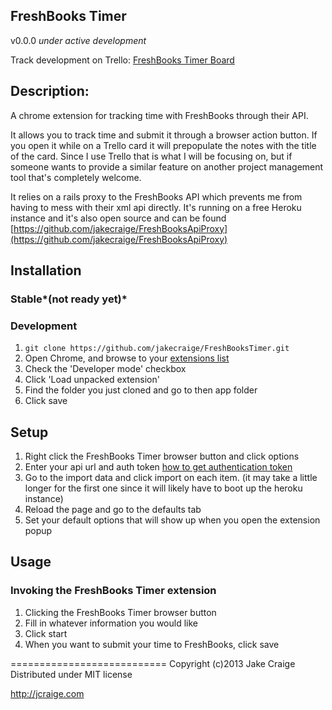 FreshBooks Timer
----------------------------------
v0.0.0
*under active development*

Track development on Trello: [FreshBooks Timer Board](https://trello.com/b/VlS3lADH)

## Description:

A chrome extension for tracking time with FreshBooks through their API.

It allows you to track time and submit it through a browser action button. If
you open it while on a Trello card it will prepopulate the notes with the title
of the card. Since I use Trello that is what I will be focusing on, but if
someone wants to provide a similar feature on another project management tool
that's completely welcome.

It relies on a rails proxy to the FreshBooks API which prevents me from having
to mess with their xml api directly. It's running on a free Heroku instance and
it's also open source and can be found
[https://github.com/jakecraige/FreshBooksApiProxy](https://github.com/jakecraige/FreshBooksApiProxy)

## Installation

### Stable*(not ready yet)*

### Development

1. `git clone https://github.com/jakecraige/FreshBooksTimer.git`
2. Open Chrome, and browse to your [extensions list](chrome://extensions)
3. Check the 'Developer mode' checkbox
4. Click 'Load unpacked extension'
5. Find the folder you just cloned and go to then app folder
6. Click save

## Setup

1. Right click the FreshBooks Timer browser button and click options
2. Enter your api url and auth token [how to get authentication
   token](http://community.freshbooks.com/support/what-is-my-authentication-token-api-and-where-can-i-get-it/)
3. Go to the import data and click import on each item. (it may take a little
   longer for the first one since it will likely have to boot up the heroku
   instance)
4. Reload the page and go to the defaults tab
5. Set your default options that will show up when you open the extension
   popup

## Usage

### Invoking the FreshBooks Timer extension

1. Clicking the FreshBooks Timer browser button
2. Fill in whatever information you would like
3. Click start
4. When you want to submit your time to FreshBooks, click save

===========================
Copyright (c)2013 Jake Craige
Distributed under MIT license

http://jcraige.com
